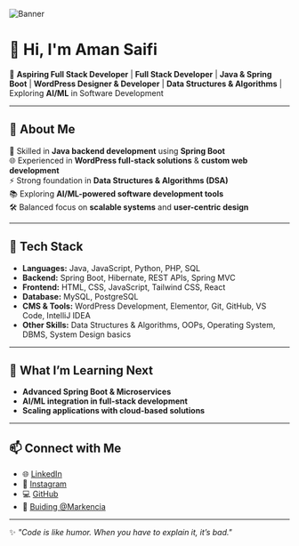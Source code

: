 ![Banner]([https://raw.githubusercontent.com/username/repository/main/assets/banner.png](https://drive.google.com/file/d/126MtvWEBsHCB04J-D09qGEFDfxlQ4BVp/view?usp=sharing))

# 👋 Hi, I'm Aman Saifi  

🚀 **Aspiring Full Stack Developer** | **Full Stack Developer** | **Java & Spring Boot** | **WordPress Designer & Developer** | **Data Structures & Algorithms** | Exploring **AI/ML** in Software Development  

---

## 🔹 About Me  

🚀 Skilled in **Java backend development** using **Spring Boot**  
🌐 Experienced in **WordPress full-stack solutions** & **custom web development**  
⚡ Strong foundation in **Data Structures & Algorithms (DSA)**  
📚 Exploring **AI/ML-powered software development tools**  
🛠️ Balanced focus on **scalable systems** and **user-centric design**  

---

## 🔧 Tech Stack  

- **Languages:** Java, JavaScript, Python, PHP, SQL  
- **Backend:** Spring Boot, Hibernate, REST APIs, Spring MVC 
- **Frontend:** HTML, CSS, JavaScript, Tailwind CSS, React  
- **Database:** MySQL, PostgreSQL  
- **CMS & Tools:** WordPress Development, Elementor, Git, GitHub, VS Code, IntelliJ IDEA  
- **Other Skills:** Data Structures & Algorithms, OOPs, Operating System, DBMS, System Design basics  

---

## 🌱 What I’m Learning Next  

- **Advanced Spring Boot & Microservices**  
- **AI/ML integration in full-stack development**  
- **Scaling applications with cloud-based solutions**   

---

## 📫 Connect with Me  
- 🌐 [LinkedIn](https://www.linkedin.com/in/amannex)  
- 📱 [Instagram](https://www.instagram.com/amannex_/)  
- 💻 [GitHub](https://github.com/saifiaman)  
- 🏢 [Buiding @Markencia](https://www.markencia.com)  

---

✨ *"Code is like humor. When you have to explain it, it’s bad."*  
